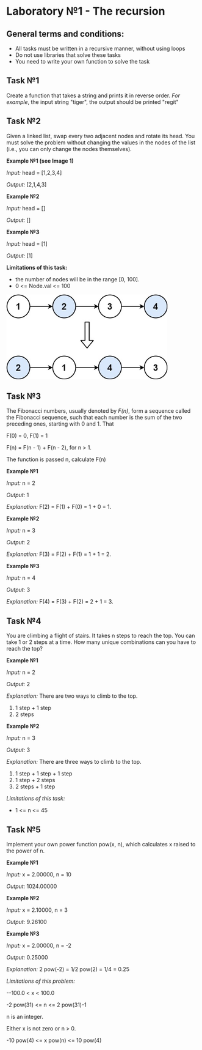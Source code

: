 # Laboratory №1 - The recursion

## General terms and conditions:

- All tasks must be written in a recursive manner, without using loops
- Do not use libraries that solve these tasks
- You need to write your own function to solve the task

## Task №1

Create a function that takes a string and prints it in reverse order.
_For example_, the input string "tiger", the output should be printed "regit"

## Task №2

Given a linked list, swap every two adjacent nodes and rotate its head. You must solve the problem without changing the values in the nodes of the list (i.e., you can only change the nodes themselves).

**Example №1 (see Image 1)**

_Input:_ head = [1,2,3,4]

_Output:_ [2,1,4,3]

**Example №2**

_Input:_ head = []

_Output:_ []

**Example №3**

_Input:_ head = [1]

_Output:_ [1]

**Limitations of this task:**

- the number of nodes will be in the range [0, 100].
- 0 <= Node.val <= 100

![The algorithm for exchanging elements in an array is shown.](./images/swap.jpg "Scheme of exchange of elements.")

## Task №3

The Fibonacci numbers, usually denoted by _F(n)_, form a sequence called the Fibonacci sequence, such that each number is the sum of the two preceding ones, starting with 0 and 1. That

F(0) = 0, F(1) = 1

F(n) = F(n - 1) + F(n - 2), for n > 1.

The function is passed n, calculate F(n)

**Example №1**

_Input:_ n = 2

_Output:_ 1

_Explanation:_ F(2) = F(1) + F(0) = 1 + 0 = 1.

**Example №2**

_Input:_ n = 3

_Output:_ 2

_Explanation:_ F(3) = F(2) + F(1) = 1 + 1 = 2.

**Example №3**

_Input:_ n = 4

_Output:_ 3

_Explanation:_ F(4) = F(3) + F(2) = 2 + 1 = 3.

## Task №4

You are climbing a flight of stairs. It takes n steps to reach the top.
You can take 1 or 2 steps at a time. How many unique combinations can you have to reach the top?

**Example №1**

_Input:_ n = 2

_Output:_ 2

_Explanation:_ There are two ways to climb to the top.

1. 1 step + 1 step
2. 2 steps

**Example №2**

_Input:_ n = 3

_Output:_ 3

_Explanation:_ There are three ways to climb to the top.

1. 1 step + 1 step + 1 step
2. 1 step + 2 steps
3. 2 steps + 1 step

_Limitations of this task:_

- 1 <= n <= 45

## Task №5

Implement your own power function pow(x, n), which calculates x raised to the power of n.

**Example №1**

_Input:_ x = 2.00000, n = 10

_Output:_ 1024.00000

**Example №2**

_Input:_ x = 2.10000, n = 3

_Output:_ 9.26100

**Example №3**

_Input:_ x = 2.00000, n = -2

_Output:_ 0.25000

_Explanation:_ 2 pow(-2) = 1/2 pow(2) = 1/4 = 0.25

_Limitations of this problem:_

--100.0 < x < 100.0

-2 pow(31) <= n <= 2 pow(31)-1

n is an integer.

Either x is not zero or n > 0.

-10 pow(4) <= x pow(n) <= 10 pow(4)
